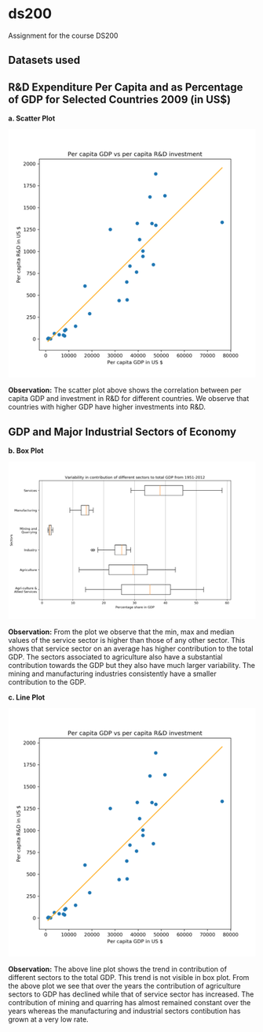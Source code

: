 # ds200
Assignment for the course DS200


## Datasets used

## R&D Expenditure Per Capita and as Percentage of GDP for Selected Countries 2009 (in US$)

**a. Scatter Plot**

![Per capita GDP vs per capita investment in R&D](images/fig1.png)

**Observation:** The scatter plot above shows the correlation between per capita GDP and investment in R&D for different countries. We observe that countries with higher GDP have higher investments into R&D.

## GDP and Major Industrial Sectors of Economy

**b. Box Plot**

![Variability in contribution of different sectors to total GDP from 1951-2012](images/fig2.png)

**Observation:** From the plot we observe that the min, max and median values of the service sector is higher than those of any other sector. This shows that service sector on an average has higher contribution to the total GDP. The sectors associated to agriculture also have a substantial contribution towards the GDP but they also have much larger variability. The mining and manufacturing industries consistently have a smaller contribution to the GDP.

**c. Line Plot**

![Trend in contribution of different sectors to total GDP from 1951-2012](images/fig1.png)

**Observation:** The above line plot shows the trend in contribution of different sectors to the total GDP. This trend is not visible in box plot. From the above plot we see that over the years the contribution of agriculture sectors to GDP has declined while that of service sector has increased. The contribution of mining and quarring has almost remained constant over the years whereas the manufacturing and industrial sectors contibution has grown at a very low rate.
